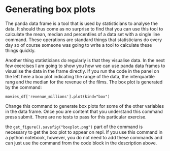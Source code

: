 # Generating box plots

The panda data frame is a tool that is used by statisticians to analyse the data.  It should thus come as no surprise to find that you can use this tool to calculate the mean, median and percentiles of a data set with a single line command.  These operations are standard things that statisticians do every day so of course someone was going to write a tool to calculate these things quickly.

Another thing statisticians do regularly is that they visualise data.  In the next few exercises I am going to show you how we can use panda data frames to visualise the data in the frame directly.  If you run the code in the panel on the left here a box plot indicating the range of the data, the interquartile rang and the median for the revenue of the films.  The box plot is generated by the command:

````
movies_df['revenue_millions'].plot(kind="box")
````

Change this command to generate box plots for some of the other variables in the data frame.  Once you are content that you understand this command press submit.  There are no tests to pass for this particular exercise. 

the `get_figure().savefig("boxplot.png")` part of the command is necessary to get the box plot to appear on repl.  If you use this command in a python notebook, however, you do not need to add these commands and can just use the command from the code block in the description above.
